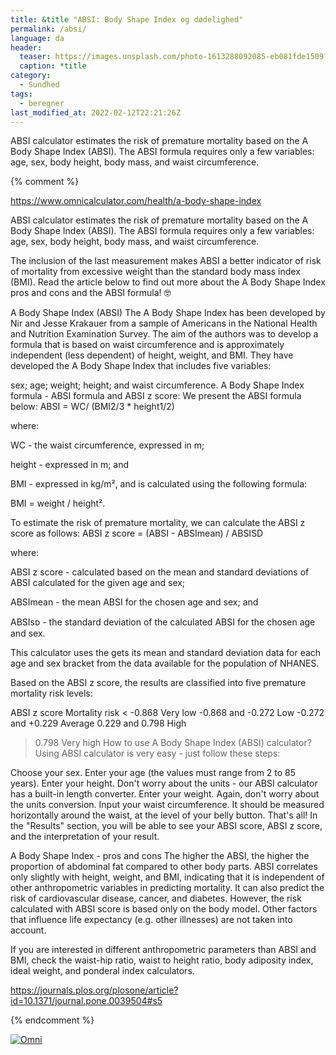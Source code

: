 ```yaml
---
title: &title "ABSI: Body Shape Index og dødelighed"
permalink: /absi/
language: da
header:
  teaser: https://images.unsplash.com/photo-1613288092085-eb081fde1509?ixlib=rb-1.2.1&ixid=MnwxMjA3fDB8MHxwaG90by1wYWdlfHx8fGVufDB8fHx8&auto=format&fit=crop&w=400&q=5
  caption: *title
category:
  - Sundhed
tags:
  - beregner
last_modified_at: 2022-02-12T22:21:26Z
---
```


ABSI calculator estimates the risk of premature mortality based on the A Body Shape Index (ABSI). The ABSI formula requires only a few variables: age, sex, body height, body mass, and waist circumference.

{% comment %}

https://www.omnicalculator.com/health/a-body-shape-index

ABSI calculator estimates the risk of premature mortality based on the A Body Shape Index (ABSI). The ABSI formula requires only a few variables: age, sex, body height, body mass, and waist circumference.

The inclusion of the last measurement makes ABSI a better indicator of risk of mortality from excessive weight than the standard body mass index (BMI). Read the article below to find out more about the A Body Shape Index pros and cons and the ABSI formula! 🤓


A Body Shape Index (ABSI)
The A Body Shape Index has been developed by Nir and Jesse Krakauer from a sample of Americans in the National Health and Nutrition Examination Survey. The aim of the authors was to develop a formula that is based on waist circumference and is approximately independent (less dependent) of height, weight, and
BMI. They have developed the A Body Shape Index that includes five variables:

sex;
age;
weight;
height; and
waist circumference.
A Body Shape Index formula - ABSI formula and ABSI z score:
We present the ABSI formula below:
ABSI = WC/ (BMI2/3 * height1/2)

where:

WC - the waist circumference, expressed in m;

height - expressed in m; and

BMI - expressed in kg/m², and is calculated using the following formula:

BMI = weight / height².

To estimate the risk of premature mortality, we can calculate the ABSI z score as follows:
ABSI z score = (ABSI - ABSImean) / ABSISD

where:

ABSI z score - calculated based on the mean and standard deviations of ABSI calculated for the given age and sex;

ABSImean - the mean ABSI for the chosen age and sex; and

ABSIsᴅ - the standard deviation of the calculated ABSI for the chosen age and sex.

This calculator uses the gets its mean and standard deviation data for each age and sex bracket from the data available for the population of NHANES.

Based on the ABSI z score, the results are classified into five premature mortality risk levels:

ABSI z score
Mortality risk
< -0.868
Very low
-0.868 and -0.272
Low
-0.272 and +0.229
Average
0.229 and 0.798
High
>0.798
Very high
How to use A Body Shape Index (ABSI) calculator?
Using ABSI calculator is very easy - just follow these steps:

Choose your sex.
Enter your age (the values must range from 2 to 85 years).
Enter your height. Don't worry about the units - our ABSI calculator has a built-in length converter.
Enter your weight. Again, don't worry about the units conversion.
Input your waist circumference. It should be measured horizontally around the waist, at the level of your belly button.
That's all! In the "Results" section, you will be able to see your ABSI score, ABSI z score, and the interpretation of your result.

A Body Shape Index - pros and cons
The higher the ABSI, the higher the proportion of abdominal fat compared to other body parts. ABSI correlates only slightly with height, weight, and BMI, indicating that it is independent of other anthropometric variables in predicting mortality. It can also predict the risk of cardiovascular disease, cancer, and diabetes. However, the risk calculated with ABSI score is based only on the body model. Other factors that influence life expectancy (e.g. other illnesses) are not taken into account.

If you are interested in different anthropometric parameters than ABSI and BMI, check the waist-hip ratio, waist to height ratio, body adiposity index, ideal weight, and ponderal index calculators.

https://journals.plos.org/plosone/article?id=10.1371/journal.pone.0039504#s5

{% endcomment %}

<div class="omni-calculator" data-calculator="health/a-body-shape-index" data-width="300" data-config='{}' data-currency="DKK" data-show-row-controls="false" data-version="3" data-t="1645507978606">
  <div class="omni-calculator-header"></div>
  <div class="omni-calculator-footer">
    <a href="https://www.omnicalculator.com/health/a-body-shape-index" target="_blank"><img alt="Omni" class="omni-calculator-logo" src="https://cdn.omnicalculator.com/embed/omni-calculator-logo-long.svg" /></a>
  </div>
</div>
<script async src="https://cdn.omnicalculator.com/sdk.js"></script>

